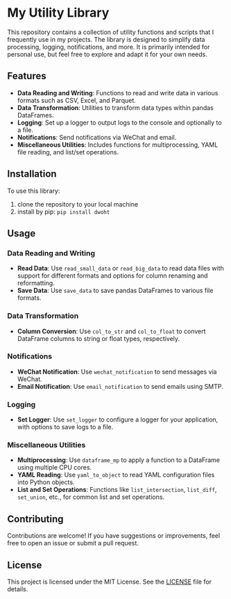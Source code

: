 # My Utility Library

This repository contains a collection of utility functions and scripts that I frequently use in my projects. The library is designed to simplify data processing, logging, notifications, and more. It is primarily intended for personal use, but feel free to explore and adapt it for your own needs.

## Features

- **Data Reading and Writing**: Functions to read and write data in various formats such as CSV, Excel, and Parquet.
- **Data Transformation**: Utilities to transform data types within pandas DataFrames.
- **Logging**: Set up a logger to output logs to the console and optionally to a file.
- **Notifications**: Send notifications via WeChat and email.
- **Miscellaneous Utilities**: Includes functions for multiprocessing, YAML file reading, and list/set operations.

## Installation

To use this library:
1. clone the repository to your local machine
2. install by pip: `pip install dwoht`

## Usage

### Data Reading and Writing

- **Read Data**: Use `read_small_data` or `read_big_data` to read data files with support for different formats and options for column renaming and reformatting.
- **Save Data**: Use `save_data` to save pandas DataFrames to various file formats.

### Data Transformation

- **Column Conversion**: Use `col_to_str` and `col_to_float` to convert DataFrame columns to string or float types, respectively.

### Notifications

- **WeChat Notification**: Use `wechat_notification` to send messages via WeChat.
- **Email Notification**: Use `email_notification` to send emails using SMTP.

### Logging

- **Set Logger**: Use `set_logger` to configure a logger for your application, with options to save logs to a file.

### Miscellaneous Utilities

- **Multiprocessing**: Use `dataframe_mp` to apply a function to a DataFrame using multiple CPU cores.
- **YAML Reading**: Use `yaml_to_object` to read YAML configuration files into Python objects.
- **List and Set Operations**: Functions like `list_intersection`, `list_diff`, `set_union`, etc., for common list and set operations.

## Contributing

Contributions are welcome! If you have suggestions or improvements, feel free to open an issue or submit a pull request.

## License

This project is licensed under the MIT License. See the [LICENSE](LICENSE) file for details.
